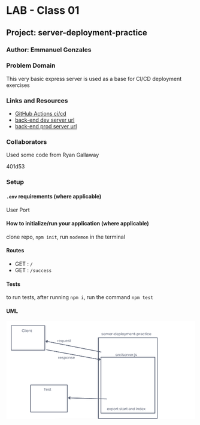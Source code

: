 # LAB - Class 01

## Project: server-deployment-practice

### Author: Emmanuel Gonzales

### Problem Domain  

This very basic express server is used as a base for CI/CD deployment exercises

### Links and Resources

- [GitHub Actions ci/cd](https://github.com/rkgallaway/server-deployment-practice-d51/actions)
- [back-end dev server url](http://xyz.com)
- [back-end prod server url](http://xyz.com)

### Collaborators

Used some code from Ryan Gallaway

401d53

### Setup

#### `.env` requirements (where applicable)

User Port

#### How to initialize/run your application (where applicable)

clone repo, `npm init`, run `nodemon` in the terminal

#### Routes

- GET : `/`
- GET : `/success`

#### Tests

to run tests, after running `npm i`, run the command `npm test`

#### UML

![UML image](assets/UML.png)
